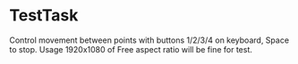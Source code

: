 # TestTask
Control movement between points with buttons 1/2/3/4 on keyboard, Space to stop.
Usage 1920x1080 of Free aspect ratio will be fine for test.
